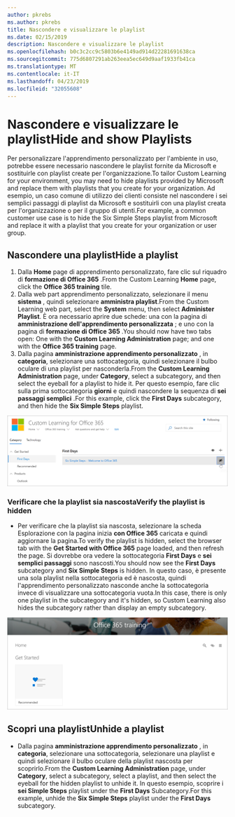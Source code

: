 ```yaml
---
author: pkrebs
ms.author: pkrebs
title: Nascondere e visualizzare le playlist
ms.date: 02/15/2019
description: Nascondere e visualizzare le playlist
ms.openlocfilehash: b0c3c2cc9c5803b6e4149ad914d22281691638ca
ms.sourcegitcommit: 775d6807291ab263eea5ec649d9aaf1933fb41ca
ms.translationtype: MT
ms.contentlocale: it-IT
ms.lasthandoff: 04/23/2019
ms.locfileid: "32055608"
---
```

# <a name="hide-and-show-playlists"></a><span data-ttu-id="37e86-103">Nascondere e visualizzare le playlist</span><span class="sxs-lookup"><span data-stu-id="37e86-103">Hide and show Playlists</span></span>

<span data-ttu-id="37e86-104">Per personalizzare l'apprendimento personalizzato per l'ambiente in uso, potrebbe essere necessario nascondere le playlist fornite da Microsoft e sostituirle con playlist create per l'organizzazione.</span><span class="sxs-lookup"><span data-stu-id="37e86-104">To tailor Custom Learning for your environment, you may need to hide playlists provided by Microsoft and replace them with playlists that you create for your organization.</span></span> <span data-ttu-id="37e86-105">Ad esempio, un caso comune di utilizzo dei clienti consiste nel nascondere i sei semplici passaggi di playlist da Microsoft e sostituirli con una playlist creata per l'organizzazione o per il gruppo di utenti.</span><span class="sxs-lookup"><span data-stu-id="37e86-105">For example, a common customer use case is to hide the Six Simple Steps playlist from Microsoft and replace it with a playlist that you create for your organization or user group.</span></span> 

## <a name="hide-a-playlist"></a><span data-ttu-id="37e86-106">Nascondere una playlist</span><span class="sxs-lookup"><span data-stu-id="37e86-106">Hide a playlist</span></span>

1. <span data-ttu-id="37e86-107">Dalla **Home** page di apprendimento personalizzato, fare clic sul riquadro di **formazione di Office 365** .</span><span class="sxs-lookup"><span data-stu-id="37e86-107">From the Custom Learning **Home** page, click the **Office 365 training** tile.</span></span>
2. <span data-ttu-id="37e86-108">Dalla web part apprendimento personalizzato, selezionare il menu **sistema** , quindi selezionare **amministra playlist**.</span><span class="sxs-lookup"><span data-stu-id="37e86-108">From the Custom Learning web part, select the **System** menu, then select **Administer Playlist**.</span></span> <span data-ttu-id="37e86-109">È ora necessario aprire due schede: una con la pagina di **amministrazione dell'apprendimento personalizzata** ; e uno con la pagina di **formazione di Office 365** .</span><span class="sxs-lookup"><span data-stu-id="37e86-109">You should now have two tabs open: One with the **Custom Learning Administration** page; and one with the **Office 365 training** page.</span></span> 
3. <span data-ttu-id="37e86-110">Dalla pagina **amministrazione apprendimento personalizzato** , in **categoria**, selezionare una sottocategoria, quindi selezionare il bulbo oculare di una playlist per nasconderla.</span><span class="sxs-lookup"><span data-stu-id="37e86-110">From the **Custom Learning Administration** page, under **Category**, select a subcategory, and then select the eyeball for a playlist to hide it.</span></span> <span data-ttu-id="37e86-111">Per questo esempio, fare clic sulla prima sottocategoria **giorni** e quindi nascondere la sequenza di **sei passaggi semplici** .</span><span class="sxs-lookup"><span data-stu-id="37e86-111">For this example, click the **First Days** subcategory, and then hide the **Six Simple Steps** playlist.</span></span>  

![CG-hideplaylist. png](media/cg-hideplaylist.png)

### <a name="verify-the-playlist-is-hidden"></a><span data-ttu-id="37e86-113">Verificare che la playlist sia nascosta</span><span class="sxs-lookup"><span data-stu-id="37e86-113">Verify the playlist is hidden</span></span>
- <span data-ttu-id="37e86-114">Per verificare che la playlist sia nascosta, selezionare la scheda Esplorazione con la pagina inizia **con Office 365** caricata e quindi aggiornare la pagina.</span><span class="sxs-lookup"><span data-stu-id="37e86-114">To verify the playlist is hidden, select the browser tab with the **Get Started with Office 365** page loaded, and then refresh the page.</span></span> <span data-ttu-id="37e86-115">Si dovrebbe ora vedere la sottocategoria **First Days** e **sei semplici passaggi** sono nascosti.</span><span class="sxs-lookup"><span data-stu-id="37e86-115">You should now see the **First Days** subcategory and **Six Simple Steps** is hidden.</span></span> <span data-ttu-id="37e86-116">In questo caso, è presente una sola playlist nella sottocategoria ed è nascosta, quindi l'apprendimento personalizzato nasconde anche la sottocategoria invece di visualizzare una sottocategoria vuota.</span><span class="sxs-lookup"><span data-stu-id="37e86-116">In this case, there is only one playlist in the subcategory and it's hidden, so Custom Learning also hides the subcategory rather than display an empty subcategory.</span></span> 

![CG-hideplaylistrefresh. png](media/cg-hideplaylistrefresh.png)

## <a name="unhide-a-playlist"></a><span data-ttu-id="37e86-118">Scopri una playlist</span><span class="sxs-lookup"><span data-stu-id="37e86-118">Unhide a playlist</span></span>

- <span data-ttu-id="37e86-119">Dalla pagina **amministrazione apprendimento personalizzato** , in **categoria**, selezionare una sottocategoria, selezionare una playlist e quindi selezionare il bulbo oculare della playlist nascosta per scoprirlo.</span><span class="sxs-lookup"><span data-stu-id="37e86-119">From the **Custom Learning Administration** page, under **Category**, select a subcategory, select a playlist, and then select the eyeball for the hidden playlist to unhide it.</span></span> <span data-ttu-id="37e86-120">In questo esempio, scoprire i **sei Simple Steps** playlist under the **First Days** Subcategory.</span><span class="sxs-lookup"><span data-stu-id="37e86-120">For this example, unhide the **Six Simple Steps** playlist under the **First Days** subcategory.</span></span>  

